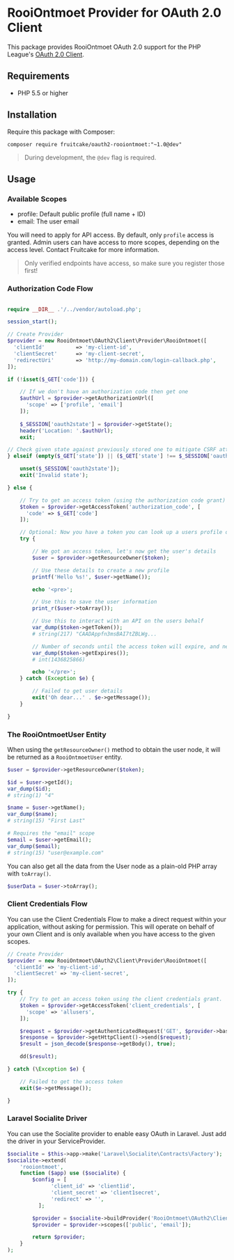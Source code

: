 # RooiOntmoet Provider for OAuth 2.0 Client

This package provides RooiOntmoet OAuth 2.0 support for the PHP League's [OAuth 2.0 Client](https://github.com/thephpleague/oauth2-client).

## Requirements

* PHP 5.5 or higher

## Installation

Require this package with Composer:

```
composer require fruitcake/oauth2-rooiontmoet:"~1.0@dev"
```

> During development, the `@dev` flag is required.

## Usage

### Available Scopes

* profile: Default public profile (full name + ID)
* email: The user email

You will need to apply for API access. By default, only `profile` access is granted.
Admin users can have access to more scopes, depending on the access level. Contact Fruitcake for more information.

> Only verified endpoints have access, so make sure you register those first!

### Authorization Code Flow

```php

require __DIR__ .'/../vendor/autoload.php';

session_start();

// Create Provider
$provider = new RooiOntmoet\OAuth2\Client\Provider\RooiOntmoet([
  'clientId'          => 'my-client-id',
  'clientSecret'      => 'my-client-secret',
  'redirectUri'       => 'http://my-domain.com/login-callback.php',
]);

if (!isset($_GET['code'])) {

    // If we don't have an authorization code then get one
    $authUrl = $provider->getAuthorizationUrl([
      'scope' => ['profile', 'email']
    ]);
        
    $_SESSION['oauth2state'] = $provider->getState();
    header('Location: '.$authUrl);
    exit;

// Check given state against previously stored one to mitigate CSRF attack
} elseif (empty($_GET['state']) || ($_GET['state'] !== $_SESSION['oauth2state'])) {

    unset($_SESSION['oauth2state']);
    exit('Invalid state');

} else {

    // Try to get an access token (using the authorization code grant)
    $token = $provider->getAccessToken('authorization_code', [
      'code' => $_GET['code']
    ]);

    // Optional: Now you have a token you can look up a users profile data
    try {

        // We got an access token, let's now get the user's details
        $user = $provider->getResourceOwner($token);

        // Use these details to create a new profile
        printf('Hello %s!', $user->getName());

        echo '<pre>';

        // Use this to save the user information
        print_r($user->toArray());

        // Use this to interact with an API on the users behalf
        var_dump($token->getToken());
        # string(217) "CAADAppfn3msBAI7tZBLWg...

        // Number of seconds until the access token will expire, and need refreshing
        var_dump($token->getExpires());
        # int(1436825866)

        echo '</pre>';
    } catch (Exception $e) {

        // Failed to get user details
        exit('Oh dear...' . $e->getMessage());
    }

}

```

### The RooiOntmoetUser Entity

When using the `getResourceOwner()` method to obtain the user node, it will be returned as a `RooiOntmoetUser` entity.

```php
$user = $provider->getResourceOwner($token);

$id = $user->getId();
var_dump($id);
# string(1) "4"

$name = $user->getName();
var_dump($name);
# string(15) "First Last"

# Requires the "email" scope
$email = $user->getEmail();
var_dump($email);
# string(15) "user@example.com"
```

You can also get all the data from the User node as a plain-old PHP array with `toArray()`.

```php
$userData = $user->toArray();
```

### Client Credentials Flow

You can use the Client Credentials Flow to make a direct request within your application, without asking for permission.
This will operate on behalf of your own Client and is only available when you have access to the given scopes.

```php
// Create Provider
$provider = new RooiOntmoet\OAuth2\Client\Provider\RooiOntmoet([
  'clientId' => 'my-client-id',
  'clientSecret' => 'my-client-secret',
]);

try {
    // Try to get an access token using the client credentials grant.
    $token = $provider->getAccessToken('client_credentials', [
      'scope' => 'allusers',
    ]);

    $request = $provider->getAuthenticatedRequest('GET', $provider->baseResourceUrl . '/users', $token);
    $response = $provider->getHttpClient()->send($request);
    $result = json_decode($response->getBody(), true);

    dd($result);

} catch (\Exception $e) {

    // Failed to get the access token
    exit($e->getMessage());

}
```

### Laravel Socialite Driver

You can use the Socialite provider to enable easy OAuth in Laravel. Just add the driver in your ServiceProvider.

```php
$socialite = $this->app->make('Laravel\Socialite\Contracts\Factory');
$socialite->extend(
    'rooiontmoet',
    function ($app) use ($socialite) {
        $config = [
              'client_id' => 'client1id',
              'client_secret' => 'client1secret',
              'redirect' => '',
          ];

        $provider = $socialite->buildProvider('RooiOntmoet\OAuth2\Client\Socialite\RooiOntmoet', $config);
        $provider = $provider->scopes(['public', 'email']);

        return $provider;
    }
);
```
